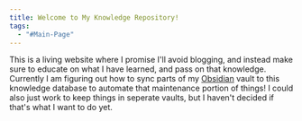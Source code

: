 ```yaml
---
title: Welcome to My Knowledge Repository!
tags:
  - "#Main-Page"
---
```


This is a living website where I promise I'll avoid blogging, and instead make sure to educate on what I have learned, and pass on that knowledge. Currently I am figuring out how to sync parts of my [Obsidian](https://obsidian.md/) vault to this knowledge database to automate that maintenance portion of things! I could also just work to keep things in seperate vaults, but I haven't decided if that's what I want to do yet.